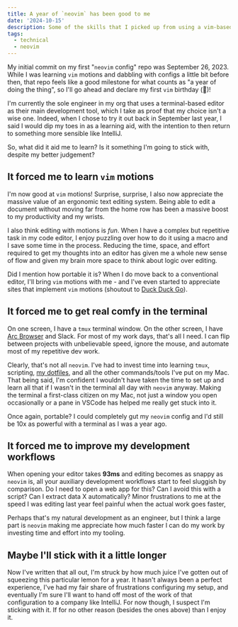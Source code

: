 ```yaml
---
title: A year of `neovim` has been good to me
date: '2024-10-15'
description: Some of the skills that I picked up from using a vim-based editor
tags:
  - technical
  - neovim
---
```


My initial commit on my first "`neovim` config" repo was September 26, 2023. While I was learning `vim` motions and dabbling with configs a little bit before then, that repo feels like a good milestone for what counts as "a year of doing the thing", so I'll go ahead and declare my first `vim` birthday (🎂)!

I'm currently the sole engineer in my org that uses a terminal-based editor as their main development tool, which I take as proof that my choice isn't a wise one. Indeed, when I chose to try it out back in September last year, I said I would dip my toes in as a learning aid, with the intention to then return to something more sensible like IntelliJ.

So, what did it aid me to learn? Is it something I'm going to stick with, despite my better judgement?

## It forced me to learn `vim` motions

I'm now good at `vim` motions! Surprise, surprise, I also now appreciate the massive value of an ergonomic text editing system. Being able to edit a document without moving far from the home row has been a massive boost to my productivity and my wrists.

I also think editing with motions is _fun_. When I have a complex but repetitive task in my code editor, I enjoy puzzling over how to do it using a macro and I save some time in the process. Reducing the time, space, and effort required to get my thoughts into an editor has given me a whole new sense of flow and given my brain more space to think about logic over editing.

Did I mention how portable it is? When I do move back to a conventional editor, I'll bring `vim` motions with me - and I've even started to appreciate sites that implement `vim` motions (shoutout to [Duck Duck Go](https://duckduckgo.com/)).

## It forced me to get real comfy in the terminal

On one screen, I have a `tmux` terminal window. On the other screen, I have [Arc Browser](https://arc.net/) and Slack. For most of my work days, that's all I need. I can flip between projects with unbelievable speed, ignore the mouse, and automate most of my repetitive dev work.

Clearly, that's not all `neovim`. I've had to invest time into learning `tmux`, scripting, [my dotfiles](https://github.com/jharlow/dotfiles), and all the other commands/tools I've put on my Mac. That being said, I'm confident I wouldn't have taken the time to set up and learn all that if I wasn't in the terminal all day with `neovim` anyway. Making the terminal a first-class citizen on my Mac, not just a window you open occasionally or a pane in VSCode has helped me really get stuck into it.

Once again, portable? I could completely gut my `neovim` config and I'd still be 10x as powerful with a terminal as I was a year ago.

## It forced me to improve my development workflows

When opening your editor takes **93ms** and editing becomes as snappy as `neovim` is, all your auxiliary development workflows start to feel sluggish by comparison. Do I need to open a web app for this? Can I avoid this with a script? Can I extract data X automatically? Minor frustrations to me at the speed I was editing last year feel painful when the actual work goes faster,

Perhaps that's my natural development as an engineer, but I think a large part is `neovim` making me appreciate how much faster I can do my work by investing time and effort into my tooling.

## Maybe I'll stick with it a little longer

Now I've written that all out, I'm struck by how much juice I've gotten out of squeezing this particular lemon for a year. It hasn't always been a perfect experience, I've had my fair share of frustrations configuring my setup, and eventually I'm sure I'll want to hand off most of the work of that configuration to a company like IntelliJ. For now though, I suspect I'm sticking with it. If for no other reason (besides the ones above) than I enjoy it.

